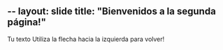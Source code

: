 --
layout: slide
title: "Bienvenidos a la segunda página!"
---
Tu texto
Utiliza la flecha hacia la izquierda para volver!
